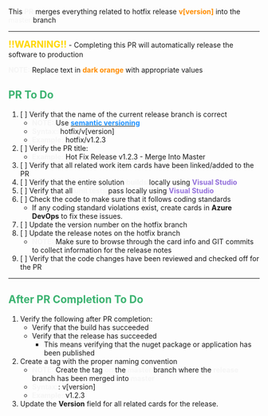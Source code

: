 This <span style="color:whitesmoke;font-weight:bold">PR</span> merges everything related to hotfix release <span style="color:darkorange;font-weight:bold">v[version]</span> into the <span style="color:whitesmoke;/font-weight:bold">master</span> branch

---

<span style="color:gold;font-weight:bold;font-size:14pt">!!WARNING!!</span> - Completing this PR will automatically release the software to production

<span style="color:whitesmoke;font-weight:bold">NOTE:</span> Replace text in <span style="color:darkorange;font-weight:bold">dark orange</span> with appropriate values

## <span style="color:mediumseagreen;font-weight:bold">PR To Do</span>

1. [ ] Verify that the name of the current release branch is correct
    * <span style="color:whitesmoke;font-weight:bold">NOTE:</span> Use [<span style="color:dodgerblue;font-weight:bold">semantic versioning</span>](https://semver.org/)
	* <span style="color:whitesmoke;font-weight:bold">Syntax:</span> hotfix/v[version]
	* <span style="color:whitesmoke;font-weight:bold">Example:</span> hotfix/v1.2.3
2. [ ] Verify the PR title:
   * <span style="color:whitesmoke;font-weight:bold">Example:</span> Hot Fix Release v1.2.3 - Merge Into Master
3. [ ] Verify that all related work item cards have been linked/added to the PR
4. [ ] Verify that the entire solution <span style="color:whitesmoke;font-weight:bold">builds</span> locally using <span style="color:mediumpurple;font-weight:bold;font-weight:bold">Visual Studio</span>
5. [ ] Verify that all <span style="color:whitesmoke;font-weight:bold">unit tests</span> pass locally using <span style="color:mediumpurple;font-weight:bold;font-weight:bold">Visual Studio</span>
6. [ ] Check the code to make sure that it follows coding standards
   * If any coding standard violations exist, create cards in **Azure DevOps** to fix these issues.
7. [ ] Update the version number on the hotfix branch
8. [ ] Update the release notes on the hotfix branch
	* <span style="color:whitesmoke;font-weight:bold">NOTE:</span> Make sure to browse through the card info and GIT commits to collect information for the release notes
9. [ ] Verify that the code changes have been reviewed and checked off for the PR

---

## <span style="color:mediumseagreen;font-weight:bold">After PR Completion To Do</span>

1. Verify the following after PR completion:
   *  Verify that the build has succeeded
   *  Verify that the release has succeeded
      * This means verifying that the nuget package or application has been published
2. Create a tag with the proper naming convention
   * <span style="color:whitesmoke;font-weight:bold">NOTE:</span> Create the tag <span style="color:whitesmoke;font-weight:bold">on</span> the <span style="color:whitesmoke;font-weight:bold">master</span> branch where the <span style="color:whitesmoke;font-weight:bold">release</span> branch has been merged into <span style="color:whitesmoke;font-weight:bold">master</span>
   * <span style="color:whitesmoke;font-weight:bold">Syntax:</span>: v[version]
   * <span style="color:whitesmoke;font-weight:bold">Example:</span>  v1.2.3
3. Update the **Version** field for all related cards for the release.
